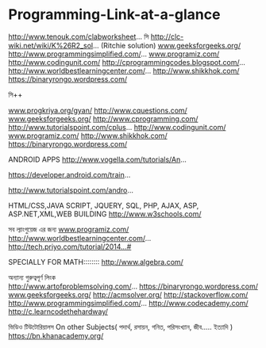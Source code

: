 # Programming-Link-at-a-glance

http://www.tenouk.com/clabworksheet...
সি
http://clc-wiki.net/wiki/K%26R2_sol...  (Ritchie solution)
www.geeksforgeeks.org/
http://www.programmingsimplified.com/...
www.programiz.com/
http://www.codingunit.com/
http://cprogrammingcodes.blogspot.com/...
http://www.worldbestlearningcenter.com/...
http://www.shikkhok.com/
https://binaryrongo.wordpress.com/



সি++

 www.progkriya.org/gyan/
http://www.cquestions.com/
www.geeksforgeeks.org/
http://www.cprogramming.com/
http://www.tutorialspoint.com/cplus...
http://www.codingunit.com/
www.programiz.com/
http://www.shikkhok.com/
https://binaryrongo.wordpress.com/


ANDROID APPS
http://www.vogella.com/tutorials/An...

https://developer.android.com/train...

http://www.tutorialspoint.com/andro...


HTML/CSS,JAVA SCRIPT, JQUERY, SQL, PHP, AJAX, ASP, ASP.NET,XML,WEB BUILDING
http://www.w3schools.com/

সব ল্যাংগুয়েজ এর জন্য
www.programiz.com/
http://www.worldbestlearningcenter.com/...
http://tech.priyo.com/tutorial/2014...#

SPECIALLY FOR MATH::::::::
http://www.algebra.com/


অন্যান্য গুরুত্বপূর্ণ লিংক  
http://www.artofproblemsolving.com/...
https://binaryrongo.wordpress.com/
www.geeksforgeeks.org/ 
http://acmsolver.org/ 
http://stackoverflow.com/ http://www.programmingsimplified.com/... http://www.codecademy.com/ http://c.learncodethehardway/



ভিডিও টিউটোরিয়ালস On other Subjects( পদার্থ,  রসায়ন, গনিত, পরিসংখ্যান, জীব.....  ইত্যাদি )
https://bn.khanacademy.org/
